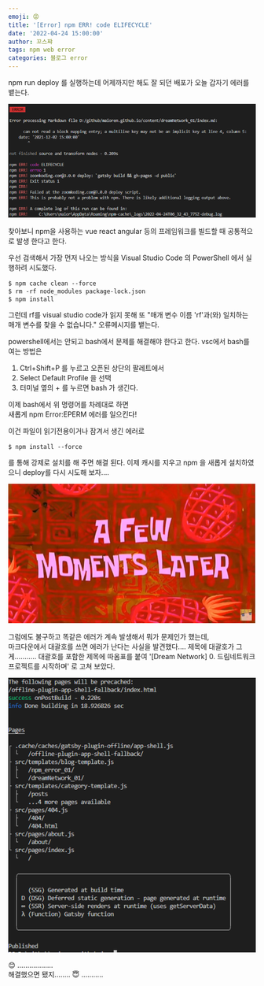 ```yaml
---
emoji: 😡
title: '[Error] npm ERR! code ELIFECYCLE'
date: '2022-04-24 15:00:00'
author: 꼬스쨔
tags: npm web error
categories: 블로그 error
---
```


npm run deploy 를 실행하는데 어제까지만 해도 잘 되던 배포가 오늘 갑자기 에러를 뱉는다.

![error : ELIFECYCLE](./error1.png)

찾아보니 npm을 사용하는 vue react angular 등의 프레임워크를 빌드할 때 공통적으로 발생 한다고 한다.

우선 검색해서 가장 먼저 나오는 방식을 Visual Studio Code 의 PowerShell 에서 실행하려 시도했다.

```console
$ npm cache clean --force
$ rm -rf node_modules package-lock.json
$ npm install
```

그런데 rf를 visual studio code가 읽지 못해 또 "매개 변수 이름 'rf'과(와) 일치하는 매개 변수를 찾을 수 없습니다." 오류메시지를 뱉는다.

powershell에서는 안되고 bash에서 문제를 해결해야 한다고 한다.
vsc에서 bash를 여는 방법은

1. Ctrl+Shift+P 를 누르고 오픈된 상단의 팔레트에서
2. Select Default Profile 을 선택
3. 터미널 옆의 + 를 누르면 bash 가 생긴다.

이제 bash에서 위 명령어를 차례대로 하면  
새롭게 npm Error:EPERM 에러를 일으킨다!

이건 파일이 읽기전용이거나 잠겨서 생긴 에러로

```console
$ npm install --force
```

를 통해 강제로 설치를 해 주면 해결 된다.
이제 캐시를 지우고 npm 을 새롭게 설치하였으니 deploy를 다시 시도해 보자....

![그리고잠시후](./aFew.png)

그럼에도 불구하고 똑같은 에러가 계속 발생해서 뭐가 문제인가 했는데,  
마크다운에서 대괄호를 쓰면 에러가 난다는 사실을 발견했다....
제목에 대괄호가 그게...........
대괄호를 포함한 제목에 따옴표를 붙여 '[Dream Network] 0. 드림네트워크 프로젝트를 시작하며' 로 고쳐 보았다.

![배포성공](./deploy_success.png)

😊 ..................  
해결했으면 됐지........ 😇 ...........
